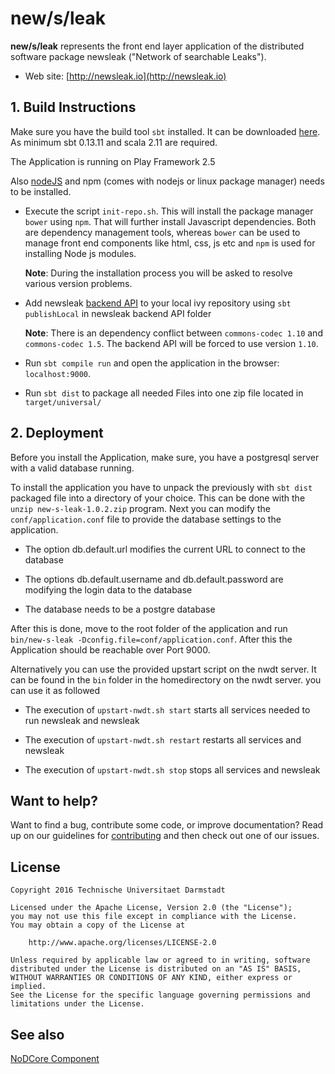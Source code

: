new/s/leak
==========

**new/s/leak** represents the front end layer application of the distributed software package newsleak ("Network of searchable Leaks").

* Web site: [http://newsleak.io](http://newsleak.io)


## 1. Build Instructions


Make sure you have the build tool `sbt` installed. It can be downloaded [here](http://www.scala-sbt.org/). As minimum sbt 0.13.11 and scala 2.11 are required.

The Application is running on Play Framework 2.5

Also [nodeJS](https://nodejs.org/) and npm (comes with nodejs or linux package manager) needs to be installed.

* Execute the script `init-repo.sh`. This will install the package manager `bower` using `npm`. That will further install Javascript dependencies. Both are dependency management tools, whereas `bower` can be used to manage front end components like html, css, js etc and `npm` is used for installing Node js modules.

  **Note**: During the installation process you will be asked to resolve various version problems.
  
* Add newsleak [backend API](https://github.com/tudarmstadt-lt/newsleak) to your local ivy repository using `sbt publishLocal` in newsleak backend API folder

  **Note**: There is an dependency conflict between `commons-codec 1.10` and `commons-codec 1.5`. The backend API will be forced to use version `1.10`.

* Run `sbt compile run` and open the application in the browser: `localhost:9000`.

* Run `sbt dist` to package all needed Files into one zip file located in `target/universal/`


## 2. Deployment

Before you install the Application, make sure, you have a postgresql server with a valid database running.

To install the application you have to unpack the previously with `sbt dist` packaged file into a directory of your choice. This can be done with the `unzip new-s-leak-1.0.2.zip` program. Next you can modify the `conf/application.conf` file to provide the database settings to the application.

* The option db.default.url modifies the current URL to connect to the database

* The options db.default.username and db.default.password are modifying the login data to the database

* The database needs to be a postgre database

After this is done, move to the root folder of the application and run `bin/new-s-leak -Dconfig.file=conf/application.conf`. After this the Application should be reachable over Port 9000.

Alternatively you can use the provided upstart script on the nwdt server. It can be found in the `bin` folder in the homedirectory on the nwdt server. you can use it as followed

* The execution of `upstart-nwdt.sh start` starts all services needed to run newsleak and newsleak

* The execution of `upstart-nwdt.sh restart` restarts all services and newsleak

* The execution of `upstart-nwdt.sh stop` stops all services and newsleak


## Want to help?

Want to find a bug, contribute some code, or improve documentation? Read up on our guidelines for [contributing](TODO) and then check out one of our issues.

## License

```
Copyright 2016 Technische Universitaet Darmstadt

Licensed under the Apache License, Version 2.0 (the "License");
you may not use this file except in compliance with the License.
You may obtain a copy of the License at

    http://www.apache.org/licenses/LICENSE-2.0

Unless required by applicable law or agreed to in writing, software
distributed under the License is distributed on an "AS IS" BASIS,
WITHOUT WARRANTIES OR CONDITIONS OF ANY KIND, either express or implied.
See the License for the specific language governing permissions and
limitations under the License.
```

See also
--------
[NoDCore Component](https://github.com/Tooa/NoDCore)

